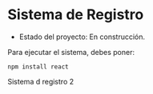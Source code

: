 <h1>Sistema de Registro</h1>

- Estado del proyecto: En construcción.

Para ejecutar el sistema, debes poner:

```npm install react```

Sistema d registro 2

